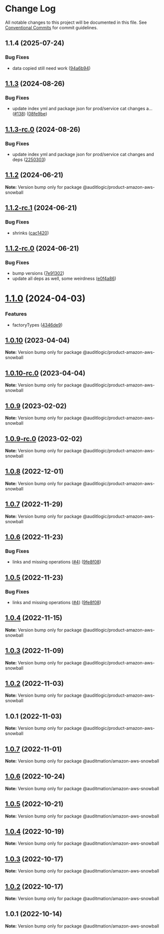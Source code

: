 # Change Log

All notable changes to this project will be documented in this file.
See [Conventional Commits](https://conventionalcommits.org) for commit guidelines.

## 1.1.4 (2025-07-24)


### Bug Fixes

* data copied still need work ([94a6b94](https://github.com/zerobias-org/product/commit/94a6b942fb0516367548599d739529536132755a))





## [1.1.3](https://github.com/auditlogic/product/compare/@auditlogic/product-amazon-aws-snowball@1.1.2...@auditlogic/product-amazon-aws-snowball@1.1.3) (2024-08-26)


### Bug Fixes

* update index yml and package json for prod/service cat changes a… ([#138](https://github.com/auditlogic/product/issues/138)) ([08fe9be](https://github.com/auditlogic/product/commit/08fe9beb1c8457462a19bc69caa02e6212d97e1a))





## [1.1.3-rc.0](https://github.com/auditlogic/product/compare/@auditlogic/product-amazon-aws-snowball@1.1.2...@auditlogic/product-amazon-aws-snowball@1.1.3-rc.0) (2024-08-26)


### Bug Fixes

* update index yml and package json for prod/service cat changes and deps ([2250303](https://github.com/auditlogic/product/commit/225030363a363608240135b7ebed386b28f01e4b))





## [1.1.2](https://github.com/auditlogic/product/compare/@auditlogic/product-amazon-aws-snowball@1.1.2-rc.1...@auditlogic/product-amazon-aws-snowball@1.1.2) (2024-06-21)

**Note:** Version bump only for package @auditlogic/product-amazon-aws-snowball





## [1.1.2-rc.1](https://github.com/auditlogic/product/compare/@auditlogic/product-amazon-aws-snowball@1.1.2-rc.0...@auditlogic/product-amazon-aws-snowball@1.1.2-rc.1) (2024-06-21)


### Bug Fixes

* shrinks ([cac1420](https://github.com/auditlogic/product/commit/cac14200fefcd8183ab69fe89a47bd3f70f563e9))





## [1.1.2-rc.0](https://github.com/auditlogic/product/compare/@auditlogic/product-amazon-aws-snowball@1.1.0...@auditlogic/product-amazon-aws-snowball@1.1.2-rc.0) (2024-06-21)


### Bug Fixes

* bump versions ([7e91302](https://github.com/auditlogic/product/commit/7e913023b8b312150ed7762c32fbbe616be71de5))
* update all deps as well, some weirdness ([e0f4a86](https://github.com/auditlogic/product/commit/e0f4a864714e2d3de6bbf3da014d5312fe53be2f))





# [1.1.0](https://github.com/auditlogic/product/compare/@auditlogic/product-amazon-aws-snowball@1.0.10...@auditlogic/product-amazon-aws-snowball@1.1.0) (2024-04-03)


### Features

* factoryTypes ([4346de9](https://github.com/auditlogic/product/commit/4346de92693aee892fccf725338ffc7b80ab182b))





## [1.0.10](https://github.com/auditlogic/product/compare/@auditlogic/product-amazon-aws-snowball@1.0.9...@auditlogic/product-amazon-aws-snowball@1.0.10) (2023-04-04)

**Note:** Version bump only for package @auditlogic/product-amazon-aws-snowball





## [1.0.10-rc.0](https://github.com/auditlogic/product/compare/@auditlogic/product-amazon-aws-snowball@1.0.9...@auditlogic/product-amazon-aws-snowball@1.0.10-rc.0) (2023-04-04)

**Note:** Version bump only for package @auditlogic/product-amazon-aws-snowball





## [1.0.9](https://github.com/auditlogic/product/compare/@auditlogic/product-amazon-aws-snowball@1.0.8...@auditlogic/product-amazon-aws-snowball@1.0.9) (2023-02-02)

**Note:** Version bump only for package @auditlogic/product-amazon-aws-snowball





## [1.0.9-rc.0](https://github.com/auditlogic/product/compare/@auditlogic/product-amazon-aws-snowball@1.0.8...@auditlogic/product-amazon-aws-snowball@1.0.9-rc.0) (2023-02-02)

**Note:** Version bump only for package @auditlogic/product-amazon-aws-snowball





## [1.0.8](https://github.com/auditlogic/product/compare/@auditlogic/product-amazon-aws-snowball@1.0.7...@auditlogic/product-amazon-aws-snowball@1.0.8) (2022-12-01)

**Note:** Version bump only for package @auditlogic/product-amazon-aws-snowball





## [1.0.7](https://github.com/auditlogic/product/compare/@auditlogic/product-amazon-aws-snowball@1.0.6...@auditlogic/product-amazon-aws-snowball@1.0.7) (2022-11-29)

**Note:** Version bump only for package @auditlogic/product-amazon-aws-snowball





## [1.0.6](https://github.com/auditlogic/product/compare/@auditlogic/product-amazon-aws-snowball@1.0.4...@auditlogic/product-amazon-aws-snowball@1.0.6) (2022-11-23)


### Bug Fixes

* links and missing operations ([#4](https://github.com/auditlogic/product/issues/4)) ([9fe8f08](https://github.com/auditlogic/product/commit/9fe8f08fe7c57fdb79f991ac35bd6ac2e7dcad38))





## [1.0.5](https://github.com/auditlogic/product/compare/@auditlogic/product-amazon-aws-snowball@1.0.4...@auditlogic/product-amazon-aws-snowball@1.0.5) (2022-11-23)


### Bug Fixes

* links and missing operations ([#4](https://github.com/auditlogic/product/issues/4)) ([9fe8f08](https://github.com/auditlogic/product/commit/9fe8f08fe7c57fdb79f991ac35bd6ac2e7dcad38))





## [1.0.4](https://github.com/auditlogic/product/compare/@auditlogic/product-amazon-aws-snowball@1.0.3...@auditlogic/product-amazon-aws-snowball@1.0.4) (2022-11-15)

**Note:** Version bump only for package @auditlogic/product-amazon-aws-snowball





## [1.0.3](https://github.com/auditlogic/product/compare/@auditlogic/product-amazon-aws-snowball@1.0.2...@auditlogic/product-amazon-aws-snowball@1.0.3) (2022-11-09)

**Note:** Version bump only for package @auditlogic/product-amazon-aws-snowball





## [1.0.2](https://github.com/auditlogic/product/compare/@auditlogic/product-amazon-aws-snowball@1.0.1...@auditlogic/product-amazon-aws-snowball@1.0.2) (2022-11-03)

**Note:** Version bump only for package @auditlogic/product-amazon-aws-snowball





## 1.0.1 (2022-11-03)

**Note:** Version bump only for package @auditlogic/product-amazon-aws-snowball





## [1.0.7](https://github.com/auditmation/store-content/compare/@auditmation/amazon-aws-snowball@1.0.6...@auditmation/amazon-aws-snowball@1.0.7) (2022-11-01)

**Note:** Version bump only for package @auditmation/amazon-aws-snowball





## [1.0.6](https://github.com/auditmation/store-content/compare/@auditmation/amazon-aws-snowball@1.0.5...@auditmation/amazon-aws-snowball@1.0.6) (2022-10-24)

**Note:** Version bump only for package @auditmation/amazon-aws-snowball





## [1.0.5](https://github.com/auditmation/store-content/compare/@auditmation/amazon-aws-snowball@1.0.4...@auditmation/amazon-aws-snowball@1.0.5) (2022-10-21)

**Note:** Version bump only for package @auditmation/amazon-aws-snowball





## [1.0.4](https://github.com/auditmation/store-content/compare/@auditmation/amazon-aws-snowball@1.0.3...@auditmation/amazon-aws-snowball@1.0.4) (2022-10-19)

**Note:** Version bump only for package @auditmation/amazon-aws-snowball





## [1.0.3](https://github.com/auditmation/store-content/compare/@auditmation/amazon-aws-snowball@1.0.2...@auditmation/amazon-aws-snowball@1.0.3) (2022-10-17)

**Note:** Version bump only for package @auditmation/amazon-aws-snowball





## [1.0.2](https://github.com/auditmation/store-content/compare/@auditmation/amazon-aws-snowball@1.0.1...@auditmation/amazon-aws-snowball@1.0.2) (2022-10-17)

**Note:** Version bump only for package @auditmation/amazon-aws-snowball





## 1.0.1 (2022-10-14)

**Note:** Version bump only for package @auditmation/amazon-aws-snowball
